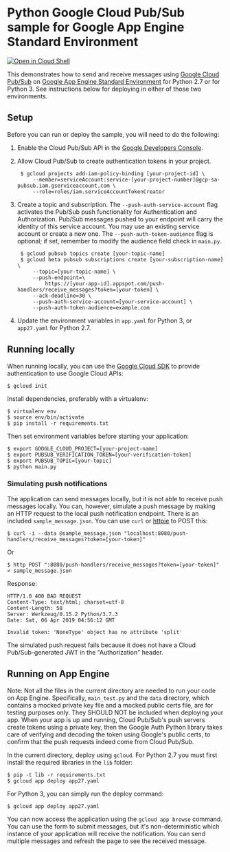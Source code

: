 # Python Google Cloud Pub/Sub sample for Google App Engine Standard Environment

[![Open in Cloud Shell][shell_img]][shell_link]

[shell_img]: http://gstatic.com/cloudssh/images/open-btn.png
[shell_link]: https://console.cloud.google.com/cloudshell/open?git_repo=https://github.com/GoogleCloudPlatform/python-docs-samples&page=editor&open_in_editor=appengine/standard/pubsub/README.md

This demonstrates how to send and receive messages using [Google Cloud Pub/Sub](https://cloud.google.com/pubsub) on [Google App Engine Standard Environment](https://cloud.google.com/appengine/docs/standard/) for
Python 2.7 or for Python 3. See instructions below for deploying in either
of those two environments.

## Setup

Before you can run or deploy the sample, you will need to do the following:

1. Enable the Cloud Pub/Sub API in the [Google Developers Console](https://console.developers.google.com/project/_/apiui/apiview/pubsub/overview).

1. Allow Cloud Pub/Sub to create authentication tokens in your project.

        $ gcloud projects add-iam-policy-binding [your-project-id] \
            --member=serviceAccount:service-[your-project-number]@gcp-sa-pubsub.iam.gserviceaccount.com \
            --role=roles/iam.serviceAccountTokenCreator

1. Create a topic and subscription. The `--push-auth-service-account` flag activates the Pub/Sub push functionality for Authentication and Authorization. Pub/Sub messages pushed to your endpoint will carry the identity of this service account. You may use an existing service account or create a new one. The `--push-auth-token-audience` flag is optional; if set, remember to modify the audience field check in `main.py`.

        $ gcloud pubsub topics create [your-topic-name]
        $ gcloud beta pubsub subscriptions create [your-subscription-name] \
            --topic=[your-topic-name] \
            --push-endpoint=\
                https://[your-app-id].appspot.com/push-handlers/receive_messages?token=[your-token] \
            --ack-deadline=30 \
            --push-auth-service-account=[your-service-account] \
            --push-auth-token-audience=example.com

1. Update the environment variables in ``app.yaml`` for Python 3, or ``app27.yaml`` for Python 2.7.

## Running locally

When running locally, you can use the [Google Cloud SDK](https://cloud.google.com/sdk) to provide authentication to use Google Cloud APIs:

    $ gcloud init

Install dependencies, preferably with a virtualenv:

    $ virtualenv env
    $ source env/bin/activate
    $ pip install -r requirements.txt

Then set environment variables before starting your application:

    $ export GOOGLE_CLOUD_PROJECT=[your-project-name]
    $ export PUBSUB_VERIFICATION_TOKEN=[your-verification-token]
    $ export PUBSUB_TOPIC=[your-topic]
    $ python main.py

### Simulating push notifications

The application can send messages locally, but it is not able to receive push messages locally. You can, however, simulate a push message by making an HTTP request to the local push notification endpoint. There is an included ``sample_message.json``. You can use
``curl`` or [httpie](https://github.com/jkbrzt/httpie) to POST this:

    $ curl -i --data @sample_message.json "localhost:8080/push-handlers/receive_messages?token=[your-token]"

Or

    $ http POST ":8080/push-handlers/receive_messages?token=[your-token]" < sample_message.json

Response:

    HTTP/1.0 400 BAD REQUEST
    Content-Type: text/html; charset=utf-8
    Content-Length: 58
    Server: Werkzeug/0.15.2 Python/3.7.3
    Date: Sat, 06 Apr 2019 04:56:12 GMT

    Invalid token: 'NoneType' object has no attribute 'split'

The simulated push request fails because it does not have a Cloud Pub/Sub-generated JWT in the "Authorization" header.

## Running on App Engine

Note: Not all the files in the current directory are needed to run your code on App Engine. Specifically, `main_test.py` and the `data` directory, which contains a mocked private key file and a mocked public certs file, are for testing purposes only. They SHOULD NOT be included when deploying your app. When your app is up and running, Cloud Pub/Sub's push servers create tokens using a private key, then the Google Auth Python library takes care of verifying and decoding the token using Google's public certs, to confirm that the push requests indeed come from Cloud Pub/Sub.

In the current directory, deploy using `gcloud`. For Python 2.7 you must first
install the required libraries in the `lib` folder:

    $ pip -t lib -r requirements.txt
    $ gcloud app deploy app27.yaml

For Python 3, you can simply run the deploy command:

    $ gcloud app deploy app27.yaml

You can now access the application using the `gcloud app browse` command. You
can use the form to submit messages, but it's non-deterministic which instance
of your application will receive the notification. You can send multiple 
messages and refresh the page to see the received message.
